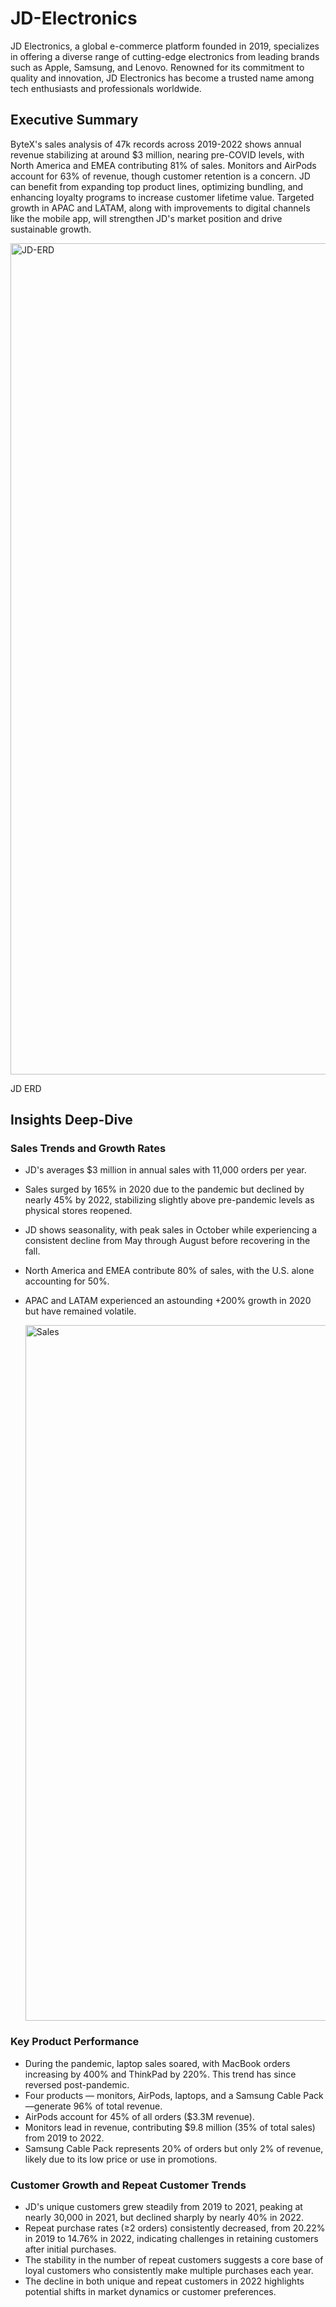 # JD-Electronics

JD Electronics, a global e-commerce platform founded in 2019, specializes in offering a diverse range of cutting-edge electronics from leading brands such as Apple, Samsung, and Lenovo. Renowned for its commitment to quality and innovation, JD Electronics has become a trusted name among tech enthusiasts and professionals worldwide.

## Executive Summary

ByteX's sales analysis of 47k records across 2019-2022 shows annual revenue stabilizing at around $3 million, nearing pre-COVID levels, with North America and EMEA contributing 81% of sales. Monitors and AirPods account for 63% of revenue, though customer retention is a concern. JD can benefit from expanding top product lines, optimizing bundling, and enhancing loyalty programs to increase customer lifetime value. Targeted growth in APAC and LATAM, along with improvements to digital channels like the mobile app, will strengthen JD's market position and drive sustainable growth.

<img width="1330" alt="JD-ERD" src="https://github.com/user-attachments/assets/38c8dd4c-3730-40db-a50d-65968ebbd6e3">

JD ERD

## Insights Deep-Dive

### Sales Trends and Growth Rates

* JD's averages $3 million in annual sales with 11,000 orders per year.
* Sales surged by 165% in 2020 due to the pandemic but declined by nearly 45% by 2022, stabilizing slightly above pre-pandemic levels as physical stores reopened.
* JD shows seasonality, with peak sales in October while experiencing a consistent decline from May through August before recovering in the fall.
* North America and EMEA contribute 80% of sales, with the U.S. alone accounting for 50%.
* APAC and LATAM experienced an astounding +200% growth in 2020 but have remained volatile.

  <img width="1113" alt="Sales" src="https://github.com/user-attachments/assets/d57761ef-00b8-463b-adc1-792135fce126">

  
### Key Product Performance

* During the pandemic, laptop sales soared, with MacBook orders increasing by 400% and ThinkPad by 220%. This trend has since reversed post-pandemic.
* Four products — monitors, AirPods, laptops, and a Samsung Cable Pack—generate 96% of total revenue.
* AirPods account for 45% of all orders ($3.3M revenue).
* Monitors lead in revenue, contributing $9.8 million (35% of total sales) from 2019 to 2022.
* Samsung Cable Pack represents 20% of orders but only 2% of revenue, likely due to its low price or use in promotions.


### Customer Growth and Repeat Customer Trends

* JD's unique customers grew steadily from 2019 to 2021, peaking at nearly 30,000 in 2021, but declined sharply by nearly 40% in 2022.
* Repeat purchase rates (≥2 orders) consistently decreased, from 20.22% in 2019 to 14.76% in 2022, indicating challenges in retaining customers after initial purchases.
* The stability in the number of repeat customers suggests a core base of loyal customers who consistently make multiple purchases each year.
* The decline in both unique and repeat customers in 2022 highlights potential shifts in market dynamics or customer preferences.

























